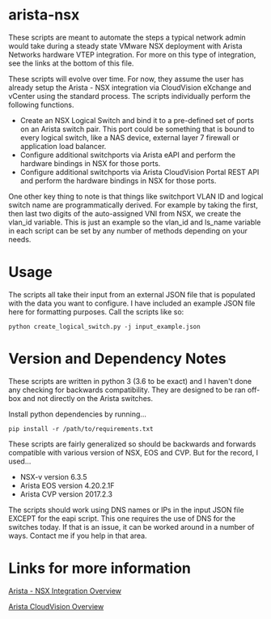 # arista-nsx

These scripts are meant to automate the steps a typical network admin would take during a steady state VMware NSX deployment with Arista Networks hardware VTEP integration.  For more on this type of integration, see the links at the bottom of this file.

These scripts will evolve over time.  For now, they assume the user has already setup the Arista - NSX integration via CloudVision eXchange and vCenter using the standard process.  The scripts individually perform the following functions.

- Create an NSX Logical Switch and bind it to a pre-defined set of ports on an Arista switch pair.  This port could be something that is bound to every logical switch, like a NAS device, external layer 7 firewall or application load balancer.
- Configure additional switchports via Arista eAPI and perform the hardware bindings in NSX for those ports.
- Configure additional switchports via Arista CloudVision Portal REST API and perform the hardware bindings in NSX for those ports.

One other key thing to note is that things like switchport VLAN ID and logical switch name are programmatically derived.  For example by taking the first, then last two digits of the auto-assigned VNI from NSX, we create the vlan_id variable.  This is just an example so the vlan_id and ls_name variable in each script can be set by any number of methods depending on your needs.

# Usage

The scripts all take their input from an external JSON file that is populated with the data you want to configure.  I have included an example JSON file here for formatting purposes.  Call the scripts like so:

```
python create_logical_switch.py -j input_example.json
```

# Version and Dependency Notes

These scripts are written in python 3 (3.6 to be exact) and I haven't done any checking for backwards compatibility.  They are designed to be ran off-box and not directly on the Arista switches.

Install python dependencies by running...

```
pip install -r /path/to/requirements.txt
```

These scripts are fairly generalized so should be backwards and forwards compatible with various version of NSX, EOS and CVP.  But for the record, I used...

- NSX-v version 6.3.5
- Arista EOS version 4.20.2.1F
- Arista CVP version 2017.2.3

The scripts should work using DNS names or IPs in the input JSON file EXCEPT for the eapi script.  This one requires the use of DNS for the switches today.  If that is an issue, it can be worked around in a number of ways.  Contact me if you help in that area.

# Links for more information

[Arista - NSX Integration Overview](https://www.arista.com/en/solutions/arista-cloudvision-vmware-nsx)

[Arista CloudVision Overview](https://www.arista.com/en/products/eos/eos-cloudvision)
